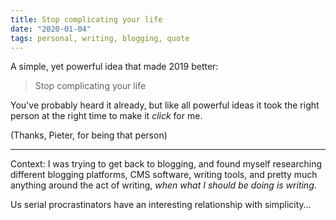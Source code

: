 ```yaml
---
title: Stop complicating your life
date: "2020-01-04"
tags: personal, writing, blogging, quote
---
```


A simple, yet powerful idea that made 2019 better:

> Stop complicating your life

You've probably heard it already, but like all powerful ideas it took the right person at the right time to make it _click_ for me.

(Thanks, Pieter, for being that person)

---

Context: I was trying to get back to blogging, and found myself researching different blogging platforms, CMS software, writing tools, and pretty much anything around the act of writing, _when what I should be doing is writing_.

Us serial procrastinators have an interesting relationship with simplicity…
